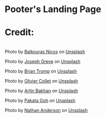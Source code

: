 # Pooter's Landing Page

<h1>Credit:</h1>
<br>
Photo by <a href="https://unsplash.com/@ba1kouras?utm_source=unsplash&utm_medium=referral&utm_content=creditCopyText">Balkouras Nicos</a> on <a href="https://unsplash.com/s/photos/pc-build?utm_source=unsplash&utm_medium=referral&utm_content=creditCopyText">Unsplash</a>

Photo by <a href="https://unsplash.com/@lime517?utm_source=unsplash&utm_medium=referral&utm_content=creditCopyText">Joseph Greve</a> on <a href="https://unsplash.com/s/photos/pc-case?utm_source=unsplash&utm_medium=referral&utm_content=creditCopyText">Unsplash</a>

Photo by <a href="https://unsplash.com/@84media?utm_source=unsplash&utm_medium=referral&utm_content=creditCopyText">Brian Tromp</a> on <a href="https://unsplash.com/s/photos/pc-case?utm_source=unsplash&utm_medium=referral&utm_content=creditCopyText">Unsplash</a>

Photo by <a href="https://unsplash.com/@ocollet?utm_source=unsplash&utm_medium=referral&utm_content=creditCopyText">Olivier Collet</a> on <a href="https://unsplash.com/s/photos/pc-case?utm_source=unsplash&utm_medium=referral&utm_content=creditCopyText">Unsplash</a>

Photo by <a href="https://unsplash.com/@artinbakhan?utm_source=unsplash&utm_medium=referral&utm_content=creditCopyText">Artin Bakhan</a> on <a href="https://unsplash.com/s/photos/laptop-gaming?utm_source=unsplash&utm_medium=referral&utm_content=creditCopyText">Unsplash</a>

Photo by <a href="https://unsplash.com/@pakata?utm_source=unsplash&utm_medium=referral&utm_content=creditCopyText">Pakata Goh</a> on <a href="https://unsplash.com/s/photos/pc-accessories?utm_source=unsplash&utm_medium=referral&utm_content=creditCopyText">Unsplash</a>

Photo by <a href="https://unsplash.com/es/@nathananderson?utm_source=unsplash&utm_medium=referral&utm_content=creditCopyText">Nathan Anderson</a> on <a href="https://unsplash.com/s/photos/pc-case?utm_source=unsplash&utm_medium=referral&utm_content=creditCopyText">Unsplash</a>
